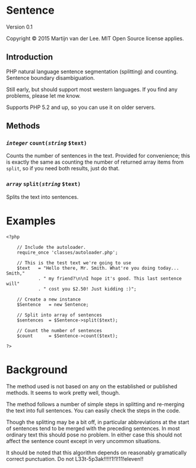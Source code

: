 Sentence
========
Version 0.1

Copyright &copy; 2015 Martijn van der Lee.
MIT Open Source license applies.

Introduction
------------
PHP natural language sentence segmentation (splitting) and counting.
Sentence boundary disambiguation.

Still early, but should support most western languages.
If you find any problems, please let me know.

Supports PHP 5.2 and up, so you can use it on older servers.

Methods
-------
### ***`integer`*** `count(`***`string`*** `$text)`
Counts the number of sentences in the text.
Provided for convenience; this is exactly the same as counting the number of
returned array items from `split`, so if you need both results, just do that.

### ***`array`*** `split(`***`string`*** `$text)`
Splits the text into sentences.

Examples
========
	<?php

		// Include the autoloader.
		require_once 'classes/autoloader.php';

		// This is the test text we're going to use
		$text	= "Hello there, Mr. Smith. What're you doing today... Smith,"
				. " my friend?\n\nI hope it's good. This last sentence will"
				. " cost you $2.50! Just kidding :)";			

		// Create a new instance
		$Sentence	= new Sentence;

		// Split into array of sentences			
		$sentences	= $Sentence->split($text);			

		// Count the number of sentences
		$count		= $Sentence->count($text);

	?>

Background
==========
The method used is not based on any on the established or published methods.
It seems to work pretty well, though.

The method follows a number of simple steps in splitting and re-merging the
text into full sentences. You can easily check the steps in the code.

Though the splitting may be a bit off, in particular abbreviations at the start
of sentences tend to be merged with the preceding sentences. In most ordinary
text this should pose no problem. In either case this should not affect the
sentence count except in very uncommon situations.

It should be noted that this algorithm depends on reasonably gramatically
correct punctuation. Do not L33t-5p3ak!!!!!1!1!11!eleven!!